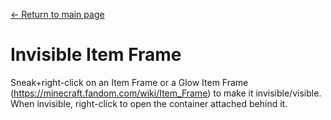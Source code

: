 [← Return to main page](../)
# Invisible Item Frame

Sneak+right-click on an Item Frame or a Glow Item Frame (https://minecraft.fandom.com/wiki/Item_Frame) to make it invisible/visible. When invisible, right-click to open the container attached behind it.
